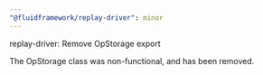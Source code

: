 ```yaml
---
"@fluidframework/replay-driver": minor
---
```


replay-driver: Remove OpStorage export

The OpStorage class was non-functional, and has been removed.
